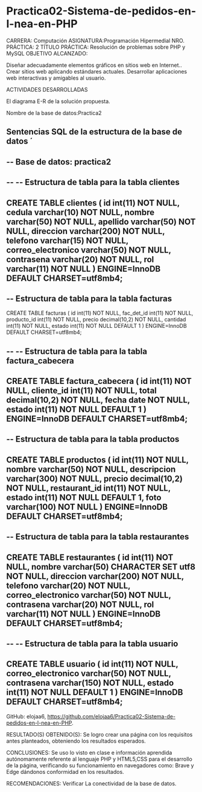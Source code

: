 # Practica02-Sistema-de-pedidos-en-l-nea-en-PHP



CARRERA: Computación ASIGNATURA:Programación Hipermedial
NRO. PRÁCTICA: 2 TÍTULO PRÁCTICA: Resolución de problemas sobre PHP y MySQL
OBJETIVO ALCANZADO:

Diseñar adecuadamente elementos gráficos en sitios web en Internet..
Crear sitios web aplicando estándares actuales.
Desarrollar aplicaciones web interactivas y amigables al usuario.

ACTIVIDADES DESARROLLADAS

El diagrama E-R de la solución propuesta.


Nombre de la base de datos:Practica2


Sentencias SQL de la estructura de la base de datos ́
--
-- Base de datos: practica2
--
--
-- Estructura de tabla para la tabla clientes
--
CREATE TABLE clientes (
id int(11) NOT NULL,
cedula varchar(10) NOT NULL,
nombre varchar(50) NOT NULL,
apellido varchar(50) NOT NULL,
direccion varchar(200) NOT NULL,
telefono varchar(15) NOT NULL,
correo_electronico varchar(50) NOT NULL,
contrasena varchar(20) NOT NULL,
rol varchar(11) NOT NULL
) ENGINE=InnoDB DEFAULT CHARSET=utf8mb4;
--
-- Estructura de tabla para la tabla facturas
--
CREATE TABLE facturas (
id int(11) NOT NULL,
fac_det_id int(11) NOT NULL,
producto_id int(11) NOT NULL,
precio decimal(10,2) NOT NULL,
cantidad int(11) NOT NULL,
estado int(11) NOT NULL DEFAULT 1
) ENGINE=InnoDB DEFAULT CHARSET=utf8mb4;

--
-- Estructura de tabla para la tabla factura_cabecera
--
CREATE TABLE factura_cabecera (
id int(11) NOT NULL,
cliente_id int(11) NOT NULL,
total decimal(10,2) NOT NULL,
fecha date NOT NULL,
estado int(11) NOT NULL DEFAULT 1
) ENGINE=InnoDB DEFAULT CHARSET=utf8mb4;
--
-- Estructura de tabla para la tabla productos
--
CREATE TABLE productos (
id int(11) NOT NULL,
nombre varchar(50) NOT NULL,
descripcion varchar(300) NOT NULL,
precio decimal(10,2) NOT NULL,
restaurant_id int(11) NOT NULL,
estado int(11) NOT NULL DEFAULT 1,
foto varchar(100) NOT NULL
) ENGINE=InnoDB DEFAULT CHARSET=utf8mb4;
--
-- Estructura de tabla para la tabla restaurantes
--
CREATE TABLE restaurantes (
id int(11) NOT NULL,
nombre varchar(50) CHARACTER SET utf8 NOT NULL,
direccion varchar(200) NOT NULL,
telefono varchar(20) NOT NULL,
correo_electronico varchar(50) NOT NULL,
contrasena varchar(20) NOT NULL,
rol varchar(11) NOT NULL
) ENGINE=InnoDB DEFAULT CHARSET=utf8mb4;
--
--
-- Estructura de tabla para la tabla usuario
--
CREATE TABLE usuario (
id int(11) NOT NULL,
correo_electronico varchar(50) NOT NULL,
contrasena varchar(150) NOT NULL,
estado int(11) NOT NULL DEFAULT 1
) ENGINE=InnoDB DEFAULT CHARSET=utf8mb4;
--

GitHub: elojaa6, https://github.com/elojaa6/Practica02-Sistema-de-pedidos-en-l-nea-en-PHP.


RESULTADO(S) OBTENIDO(S):
Se logro crear una página con los requisitos antes planteados, obteniendo los resultados esperados.


CONCLUSIONES: Se uso lo visto en clase e información aprendida autónomamente referente al lenguaje PHP y
HTML5,CSS para el desarrollo de la página, verificando su funcionamiento en navegadores como: Brave y Edge
dándonos conformidad en los resultados.


RECOMENDACIONES: Verificar La conectividad de la base de datos.
